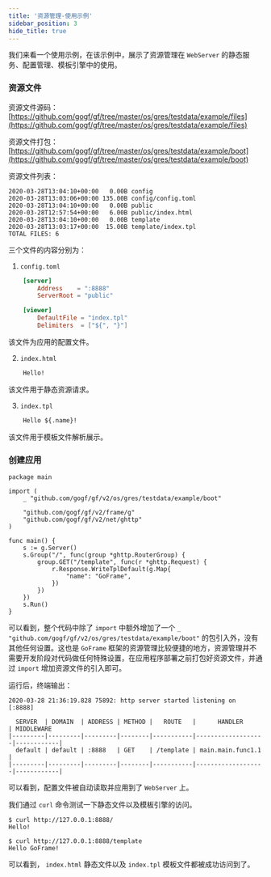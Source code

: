 ```yaml
---
title: '资源管理-使用示例'
sidebar_position: 3
hide_title: true
---
```


我们来看一个使用示例，在该示例中，展示了资源管理在 `WebServer` 的静态服务、配置管理、模板引擎中的使用。

### 资源文件

资源文件源码： [https://github.com/gogf/gf/tree/master/os/gres/testdata/example/files](https://github.com/gogf/gf/tree/master/os/gres/testdata/example/files)

资源文件打包： [https://github.com/gogf/gf/tree/master/os/gres/testdata/example/boot](https://github.com/gogf/gf/tree/master/os/gres/testdata/example/boot)

资源文件列表：

```
2020-03-28T13:04:10+00:00   0.00B config
2020-03-28T13:03:06+00:00 135.00B config/config.toml
2020-03-28T13:04:10+00:00   0.00B public
2020-03-28T12:57:54+00:00   6.00B public/index.html
2020-03-28T13:04:10+00:00   0.00B template
2020-03-28T13:03:17+00:00  15.00B template/index.tpl
TOTAL FILES: 6
```

三个文件的内容分别为：

1. `config.toml`




```  toml
    [server]
        Address    = ":8888"
        ServerRoot = "public"

    [viewer]
        DefaultFile = "index.tpl"
        Delimiters  = ["${", "}"]
```


该文件为应用的配置文件。

2. `index.html`




``` html
    Hello!
```


该文件用于静态资源请求。

3. `index.tpl`




``` html
    Hello ${.name}!
```


该文件用于模板文件解析展示。


### 创建应用

```
package main

import (
	_ "github.com/gogf/gf/v2/os/gres/testdata/example/boot"

	"github.com/gogf/gf/v2/frame/g"
	"github.com/gogf/gf/v2/net/ghttp"
)

func main() {
	s := g.Server()
	s.Group("/", func(group *ghttp.RouterGroup) {
		group.GET("/template", func(r *ghttp.Request) {
			r.Response.WriteTplDefault(g.Map{
				"name": "GoFrame",
			})
		})
	})
	s.Run()
}
```

可以看到，整个代码中除了 `import` 中额外增加了一个 `_ "github.com/gogf/gf/v2/os/gres/testdata/example/boot"` 的包引入外，没有其他任何设置。这也是 `GoFrame` 框架的资源管理比较便捷的地方，资源管理并不需要开发阶段对代码做任何特殊设置，在应用程序部署之前打包好资源文件，并通过 `import` 增加资源文件的引入即可。

运行后，终端输出：

```
2020-03-28 21:36:19.828 75892: http server started listening on [:8888]

  SERVER  | DOMAIN  | ADDRESS | METHOD |   ROUTE   |      HANDLER      | MIDDLEWARE
|---------|---------|---------|--------|-----------|-------------------|------------|
  default | default | :8888   | GET    | /template | main.main.func1.1 |
|---------|---------|---------|--------|-----------|-------------------|------------|
```

可以看到，配置文件被自动读取并应用到了 `WebServer` 上。

我们通过 `curl` 命令测试一下静态文件以及模板引擎的访问。

```
$ curl http://127.0.0.1:8888/
Hello!

$ curl http://127.0.0.1:8888/template
Hello GoFrame!
```

可以看到， `index.html` 静态文件以及 `index.tpl` 模板文件都被成功访问到了。